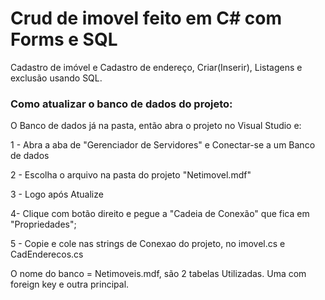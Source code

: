 # Crud de imovel feito em C# com Forms e SQL
Cadastro de imóvel e Cadastro de endereço, Criar(Inserir), Listagens e exclusão usando SQL.

### Como atualizar o banco de dados do projeto:
O Banco de dados já na pasta, então abra o projeto no Visual Studio e:

1 - Abra a aba de "Gerenciador de Servidores" e Conectar-se a um Banco de dados

2 - Escolha o arquivo na pasta do projeto "Netimovel.mdf"

3 - Logo após Atualize

4- Clique com botão direito e pegue a "Cadeia de Conexão" que fica em "Propriedades";

5 - Copie e cole nas strings de Conexao do projeto, no imovel.cs e CadEnderecos.cs

O nome do banco = Netimoveis.mdf, são 2 tabelas Utilizadas.  Uma com foreign key e outra principal.

